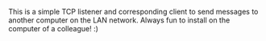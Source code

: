 This is a simple TCP listener and corresponding client to send messages to another computer on the LAN network. Always fun to install on the computer of a colleague! :)